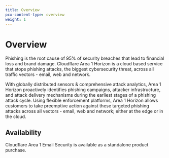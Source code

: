 ```yaml
---
title: Overview
pcx-content-type: overview
weight: 1
---
```


# Overview

Phishing is the root cause of 95% of security breaches that lead to financial loss and brand damage. Cloudflare Area 1 Horizon is a cloud based service that stops phishing attacks, the biggest cybersecurity threat, across all traffic vectors - email, web and network.

With globally distributed sensors & comprehensive attack analytics, Area 1 Horizon proactively identifies phishing campaigns, attacker infrastructure, and attack delivery mechanisms during the earliest stages of a phishing attack cycle. Using flexible enforcement platforms, Area 1 Horizon allows customers to take preemptive action against these targeted phishing attacks across all vectors - email, web and network; either at the edge or in the cloud.

## Availability

Cloudflare Area 1 Email Security is available as a standalone product purchase.
